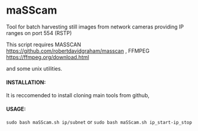 # maSScam
Tool for batch harvesting still images from network cameras providing IP ranges on port 554 (RSTP)


This script requires MASSCAN https://github.com/robertdavidgraham/masscan , FFMPEG https://ffmpeg.org/download.html

and some unix utilities.

#### INSTALLATION:

It is reccomended to install cloning main tools from github,




#### USAGE: 
`sudo bash maSScam.sh ip/subnet` or `sudo bash maSScam.sh ip_start-ip_stop` 


